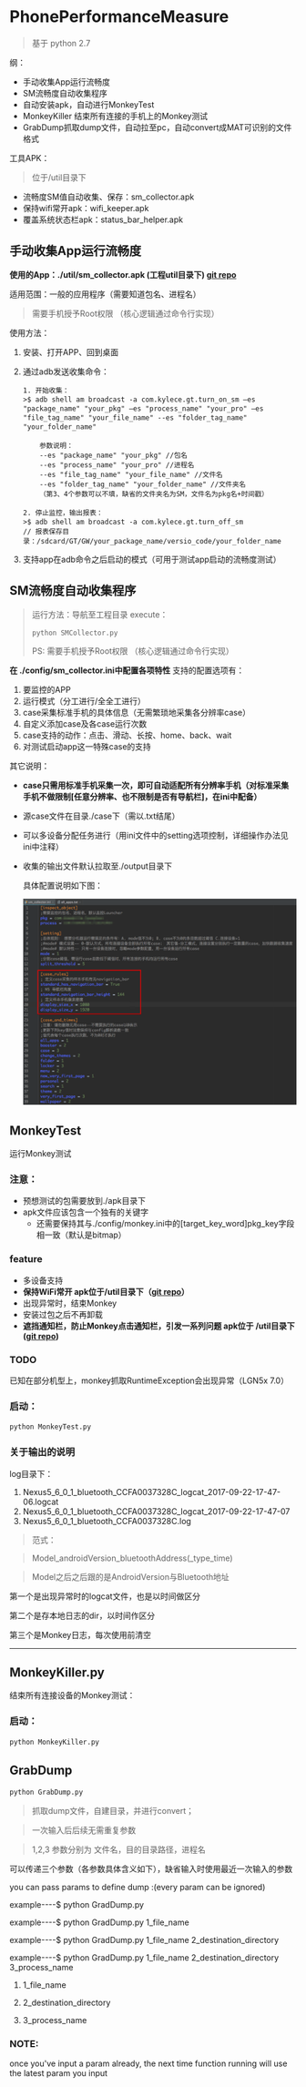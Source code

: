 # PhonePerformanceMeasure
> 基于 python 2.7

纲：

* 手动收集App运行流畅度
* SM流畅度自动收集程序
* 自动安装apk，自动进行MonkeyTest
* MonkeyKiller 结束所有连接的手机上的Monkey测试
* GrabDump抓取dump文件，自动拉至pc，自动convert成MAT可识别的文件格式

工具APK：

> 位于/util目录下

* 流畅度SM值自动收集、保存：sm_collector.apk
* 保持wifi常开apk：wifi_keeper.apk
* 覆盖系统状态栏apk：status_bar_helper.apk



## 手动收集App运行流畅度

**使用的App：./util/sm_collector.apk (工程util目录下) [git repo](https://github.com/KyleCe/GT/tree/master/importForAS)**

适用范围：一般的应用程序（需要知道包名、进程名）

> 需要手机授予Root权限 （核心逻辑通过命令行实现）

使用方法：

1. 安装、打开APP、回到桌面

2. 通过adb发送收集命令：

   ~~~
   1. 开始收集：
   >$ adb shell am broadcast -a com.kylece.gt.turn_on_sm —es "package_name" "your_pkg" —es "process_name" "your_pro" —es "file_tag_name" "your_file_name" --es "folder_tag_name" "your_folder_name"

       参数说明：
       --es "package_name" "your_pkg" //包名
       --es "process_name" "your_pro" //进程名
       --es "file_tag_name" "your_file_name" //文件名
       --es "folder_tag_name" "your_folder_name" //文件夹名
       （第3、4个参数可以不填，缺省的文件夹名为SM，文件名为pkg名+时间戳）
       
   2. 停止监控，输出报表：
   >$ adb shell am broadcast -a com.kylece.gt.turn_off_sm
   // 报表保存目录：/sdcard/GT/GW/your_package_name/versio_code/your_folder_name
   ~~~

3. 支持app在adb命令之后启动的模式（可用于测试app启动的流畅度测试）


## SM流畅度自动收集程序

> 运行方法：导航至工程目录 execute：
>
> ~~~python
> python SMCollector.py
> ~~~
>
> PS: 需要手机授予Root权限 （核心逻辑通过命令行实现）

**在 ./config/sm_collector.ini中配置各项特性**
支持的配置选项有：
1. 要监控的APP
2. 运行模式（分工进行/全全工进行）
3. case采集标准手机的具体信息（无需繁琐地采集各分辨率case）
4. 自定义添加case及各case运行次数
5. case支持的动作：点击、滑动、长按、home、back、wait
6. 对测试启动app这一特殊case的支持

其它说明：
* **case只需用标准手机采集一次，即可自动适配所有分辨率手机（对标准采集手机不做限制[任意分辨率、也不限制是否有导航栏]，在ini中配备）**

* 源case文件在目录./case下（需以.txt结尾）

* 可以多设备分配任务进行（用ini文件中的setting选项控制，详细操作办法见ini中注释）

* 收集的输出文件默认拉取至./output目录下

  具体配置说明如下图：

  ![](./tmp/sm_collector_config.png)

## MonkeyTest
运行Monkey测试
### 注意：
* 预想测试的包需要放到./apk目录下
* apk文件应该包含一个独有的关键字
    * 还需要保持其与./config/monkey.ini中的[target_key_word]pkg_key字段相一致（默认是bitmap）

### feature
* 多设备支持
* **保持WiFi常开 apk位于/util目录下（[git repo](https://github.com/KyleCe/WifiKeeper)）**
* 出现异常时，结束Monkey
* 安装过包之后不再卸载
* **遮挡通知栏，防止Monkey点击通知栏，引发一系列问题 apk位于 /util目录下 ([git repo](https://github.com/KyleCe/simiasque))**

### TODO
已知在部分机型上，monkey抓取RuntimeException会出现异常（LGN5x 7.0）

### 启动：
~~~ python
python MonkeyTest.py
~~~

### 关于输出的说明
log目录下：
1. Nexus5_6_0_1_bluetooth_CCFA0037328C_logcat_2017-09-22-17-47-06.logcat
2. Nexus5_6_0_1_bluetooth_CCFA0037328C_logcat_2017-09-22-17-47-07
3. Nexus5_6_0_1_bluetooth_CCFA0037328C.log

> 范式：

> Model_androidVersion_bluetoothAddress(_type_time)

> Model之后之后跟的是AndroidVersion与Bluetooth地址

第一个是出现异常时的logcat文件，也是以时间做区分

第二个是存本地日志的dir，以时间作区分

第三个是Monkey日志，每次使用前清空

--------
## MonkeyKiller.py
结束所有连接设备的Monkey测试：


### 启动：
~~~ python
python MonkeyKiller.py
~~~


## GrabDump

```python
python GrabDump.py
```



> 抓取dump文件，自建目录，并进行convert； 

> 一次输入后后续无需重复参数

> 1,2,3 参数分别为 文件名，目的目录路径，进程名

可以传递三个参数（各参数具体含义如下），缺省输入时使用最近一次输入的参数

you can pass params to define dump :(every param can be ignored)

example----$ python GradDump.py

example----$ python GradDump.py  1_file_name

example----$ python GradDump.py  1_file_name  2_destination_directory

example----$ python GradDump.py  1_file_name  2_destination_directory  3_process_name

1. 1_file_name

2. 2_destination_directory

3. 3_process_name

### NOTE:
once you've input a param already, the next time function running will use the latest param you input
